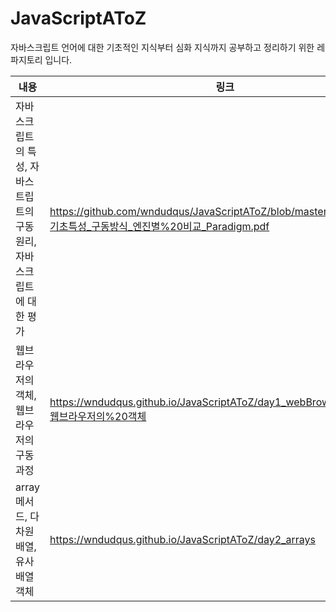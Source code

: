 # JavaScriptAToZ
자바스크립트 언어에 대한 기초적인 지식부터 심화 지식까지 공부하고 정리하기 위한 레파지토리 입니다.

|내용|링크|
|--|--|
|자바스크립트의 특성, 자바스트립트의 구동원리, 자바스크립트에 대한 평가| https://github.com/wndudqus/JavaScriptAToZ/blob/master/JS_역사및%20기초특성_구동방식_엔진별%20비교_Paradigm.pdf |
| 웹브라우저의 객체, 웹브라우저의 구동과정 | https://wndudqus.github.io/JavaScriptAToZ/day1_webBrowserSideObject/웹브라우저의%20객체 |
| array 메서드, 다차원배열, 유사배열 객체 | https://wndudqus.github.io/JavaScriptAToZ/day2_arrays |
